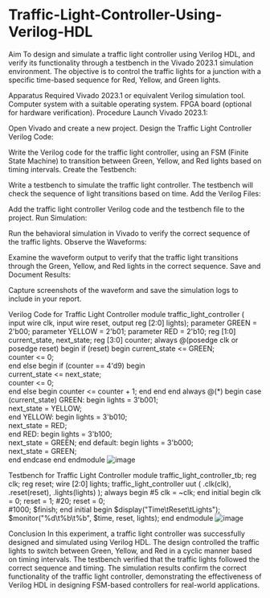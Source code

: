 # Traffic-Light-Controller-Using-Verilog-HDL
Aim
To design and simulate a traffic light controller using Verilog HDL, and verify its functionality through a testbench in the Vivado 2023.1 simulation environment. The objective is to control the traffic lights for a junction with a specific time-based sequence for Red, Yellow, and Green lights.

Apparatus Required
Vivado 2023.1 or equivalent Verilog simulation tool.
Computer system with a suitable operating system.
FPGA board (optional for hardware verification).
Procedure
Launch Vivado 2023.1:

Open Vivado and create a new project.
Design the Traffic Light Controller Verilog Code:

Write the Verilog code for the traffic light controller, using an FSM (Finite State Machine) to transition between Green, Yellow, and Red lights based on timing intervals.
Create the Testbench:

Write a testbench to simulate the traffic light controller. The testbench will check the sequence of light transitions based on time.
Add the Verilog Files:

Add the traffic light controller Verilog code and the testbench file to the project.
Run Simulation:

Run the behavioral simulation in Vivado to verify the correct sequence of the traffic lights.
Observe the Waveforms:

Examine the waveform output to verify that the traffic light transitions through the Green, Yellow, and Red lights in the correct sequence.
Save and Document Results:

Capture screenshots of the waveform and save the simulation logs to include in your report.

Verilog Code for Traffic Light Controller
module traffic_light_controller (
 input wire clk,
 input wire reset,
output reg [2:0] lights);
parameter GREEN  = 2'b00;
parameter YELLOW = 2'b01;
parameter RED    = 2'b10;
reg [1:0] current_state, next_state;
reg [3:0] counter; 
always @(posedge clk or posedge reset) begin
    if (reset) begin
        current_state <= GREEN;  
        counter <= 0;           
    end else begin
        if (counter == 4'd9) begin  
            current_state <= next_state;  
            counter <= 0;  
        end else begin
            counter <= counter + 1; 
        end
    end
end
always @(*) begin
    case (current_state)
        GREEN: begin
            lights = 3'b001;  
            next_state = YELLOW;  
        end
        YELLOW: begin
            lights = 3'b010;  
            next_state = RED;  
        end
        RED: begin
            lights = 3'b100;  
            next_state = GREEN; 
        end
        default: begin
            lights = 3'b000;  
            next_state = GREEN;  
        end
    endcase
end
endmodule
![image](https://github.com/user-attachments/assets/d38f4cb7-050f-4023-99d7-b6ad7429dd3c)

Testbench for Traffic Light Controller
module traffic_light_controller_tb;
reg clk;
reg reset;
wire [2:0] lights;
traffic_light_controller uut (
    .clk(clk),
    .reset(reset),
    .lights(lights)
);
always begin
    #5 clk = ~clk; 
end
initial begin
    clk = 0;
    reset = 1; 
    #20;
    reset = 0;  
    #1000;
    $finish;
end
initial begin
    $display("Time\tReset\tLights");
    $monitor("%d\t%b\t%b", $time, reset, lights);
end
endmodule
![image](https://github.com/user-attachments/assets/6460a192-befe-4274-a160-d0c4f0666f6a)

Conclusion
In this experiment, a traffic light controller was successfully designed and simulated using Verilog HDL. The design controlled the traffic lights to switch between Green, Yellow, and Red in a cyclic manner based on timing intervals. The testbench verified that the traffic lights followed the correct sequence and timing. The simulation results confirm the correct functionality of the traffic light controller, demonstrating the effectiveness of Verilog HDL in designing FSM-based controllers for real-world applications.
